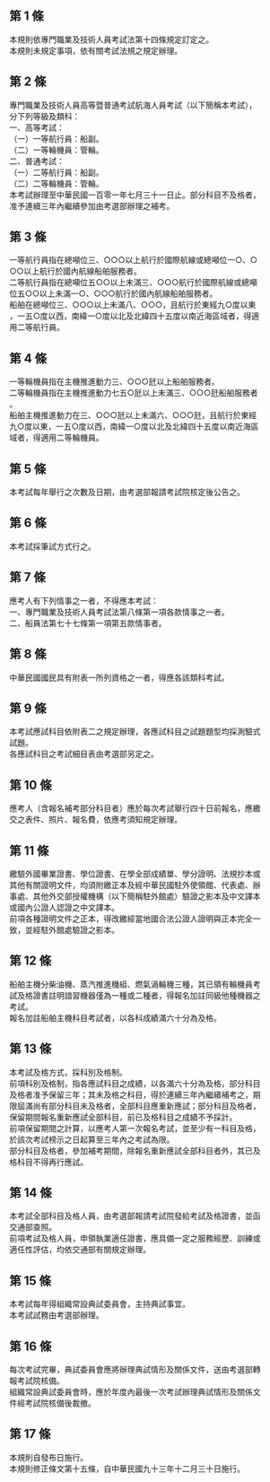 第 1 條
-------
本規則依專門職業及技術人員考試法第十四條規定訂定之。  
本規則未規定事項，依有關考試法規之規定辦理。

第 2 條
-------
專門職業及技術人員高等暨普通考試航海人員考試（以下簡稱本考試），  
分下列等級及類科：  
一、高等考試：  
（一）一等航行員：船副。  
（二）一等輪機員：管輪。  
二、普通考試：  
（一）二等航行員：船副。  
（二）二等輪機員：管輪。  
本考試辦理至中華民國一百零一年七月三十一日止。部分科目不及格者，  
准予連續三年內繼續參加由考選部辦理之補考。

第 3 條
-------
一等航行員指在總噸位三、○○○以上航行於國際航線或總噸位一○、○  
○○以上航行於國內航線船舶服務者。  
二等航行員指在總噸位五○○以上未滿三、○○○航行於國際航線或總噸  
位五○○以上未滿一○、○○○航行於國內航線船舶服務者。  
船舶在總噸位三、○○○以上未滿八、○○○，且航行於東經九○度以東  
，一五○度以西，南緯一○度以北及北緯四十五度以南近海區域者，得適  
用二等航行員。

第 4 條
-------
一等輪機員指在主機推進動力三、○○○瓩以上船舶服務者。  
二等輪機員指在主機推進動力七五○瓩以上未滿三、○○○瓩船舶服務者  
。  
船舶主機推進動力在三、○○○瓩以上未滿六、○○○瓩，且航行於東經  
九○度以東，一五○度以西，南緯一○度以北及北緯四十五度以南近海區  
域者，得適用二等輪機員。

第 5 條
-------
本考試每年舉行之次數及日期，由考選部報請考試院核定後公告之。

第 6 條
-------
本考試採筆試方式行之。

第 7 條
-------
應考人有下列情事之一者，不得應本考試：  
一、專門職業及技術人員考試法第八條第一項各款情事之一者。　  
二、船員法第七十七條第一項第五款情事者。

第 8 條
-------
中華民國國民具有附表一所列資格之一者，得應各該類科考試。

第 9 條
-------
本考試應試科目依附表二之規定辦理，各應試科目之試題題型均採測驗式  
試題。  
各應試科目之考試細目表由考選部另定之。

第 10 條
--------
應考人（含報名補考部分科目者）應於每次考試舉行四十日前報名，應繳  
交之表件、照片、報名費，依應考須知規定辦理。

第 11 條
--------
繳驗外國畢業證書、學位證書、在學全部成績單、學分證明、法規抄本或  
其他有關證明文件，均須附繳正本及經中華民國駐外使領館、代表處、辦  
事處、其他外交部授權機構（以下簡稱駐外館處）驗證之影本及中文譯本  
或國內公證人認證之中文譯本。  
前項各種證明文件之正本，得改繳經當地國合法公證人證明與正本完全一  
致，並經駐外館處驗證之影本。

第 12 條
--------
船舶主機分柴油機、蒸汽推進機組、燃氣渦輪機三種，其已領有輪機員考  
試及格證書註明諳習機器僅為一種或二種者，得報名加註同級他種機器之  
考試。  
報名加註船舶主機科目考試者，以各科成績滿六十分為及格。

第 13 條
--------
本考試及格方式，採科別及格制。  
前項科別及格制，指各應試科目之成績，以各滿六十分為及格，部分科目  
及格者准予保留三年；其未及格之科目，得於連續三年內繼續補考之，期  
限屆滿尚有部分科目未及格者，全部科目應重新應試；部分科目及格者，  
保留期間報名重新應試全部科目，前已及格科目之成績不予採計。  
前項保留期間之計算，以應考人第一次報名考試，並至少有一科目及格，  
於該次考試榜示之日起算至三年內之考試為限。  
部分科目及格者，參加補考期間，除報名重新應試全部科目者外，其已及  
格科目不得再行應試。

第 14 條
--------
本考試全部科目及格人員，由考選部報請考試院發給考試及格證書，並函  
交通部查照。  
前項考試及格人員，申領執業適任證書，應具備一定之服務經歷、訓練或  
適任性評估，均依交通部有關規定辦理。

第 15 條
--------
本考試每年得組織常設典試委員會，主持典試事宜。  
本考試試務由考選部辦理。

第 16 條
--------
每次考試完畢，典試委員會應將辦理典試情形及關係文件，送由考選部轉  
報考試院核備。  
組織常設典試委員會時，應於年度內最後一次考試辦理典試情形及關係文  
件經考試院核備後裁撤。

第 17 條
--------
本規則自發布日施行。  
本規則修正條文第十五條，自中華民國九十三年十二月三十日施行。

